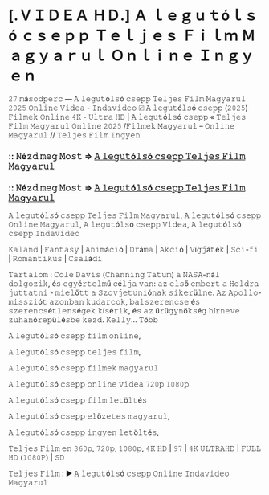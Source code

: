 # [.ＶＩＤＥＡ ＨＤ.] Ａ ｌｅｇｕｔóｌｓó ｃｓｅｐｐ Ｔｅｌｊｅｓ Ｆｉｌｍ Ｍａｇｙａｒｕｌ Ｏｎｌｉｎｅ Ｉｎｇｙｅｎ


𝟸𝟽 𝚖á𝚜𝚘𝚍𝚙𝚎𝚛𝚌 — 𝙰 𝚕𝚎𝚐𝚞𝚝ó𝚕𝚜ó 𝚌𝚜𝚎𝚙𝚙 𝚃𝚎𝚕𝚓𝚎𝚜 𝙵𝚒𝚕𝚖 𝙼𝚊𝚐𝚢𝚊𝚛𝚞𝚕 𝟸𝟶𝟸𝟻 𝙾𝚗𝚕𝚒𝚗𝚎 𝚅𝚒𝚍𝚎𝚊 - 𝙸𝚗𝚍𝚊𝚟𝚒𝚍𝚎𝚘 ☑ 𝙰 𝚕𝚎𝚐𝚞𝚝ó𝚕𝚜ó 𝚌𝚜𝚎𝚙𝚙 (𝟸𝟶𝟸𝟻) 𝙵𝚒𝚕𝚖𝚎𝚔 𝙾𝚗𝚕𝚒𝚗𝚎 𝟺𝙺 - 𝚄𝚕𝚝𝚛𝚊 𝙷𝙳 | 𝙰 𝚕𝚎𝚐𝚞𝚝ó𝚕𝚜ó 𝚌𝚜𝚎𝚙𝚙 « 𝚃𝚎𝚕𝚓𝚎𝚜 𝙵𝚒𝚕𝚖 𝙼𝚊𝚐𝚢𝚊𝚛𝚞𝚕 𝙾𝚗𝚕𝚒𝚗𝚎 𝟸𝟶𝟸𝟻 /𝙵𝚒𝚕𝚖𝚎𝚔 𝙼𝚊𝚐𝚢𝚊𝚛𝚞𝚕 – 𝙾𝚗𝚕𝚒𝚗𝚎 𝙼𝚊𝚐𝚢𝚊𝚛𝚞𝚕 // 𝚃𝚎𝚕𝚓𝚎𝚜 𝙵𝚒𝚕𝚖 𝙸𝚗𝚐𝚢𝚎𝚗

### :: 𝙽é𝚣𝚍 𝚖𝚎𝚐 𝙼𝚘𝚜𝚝 => [𝙰 𝚕𝚎𝚐𝚞𝚝ó𝚕𝚜ó 𝚌𝚜𝚎𝚙𝚙 𝚃𝚎𝚕𝚓𝚎𝚜 𝙵𝚒𝚕𝚖 𝙼𝚊𝚐𝚢𝚊𝚛𝚞𝚕](https://t.co/NL65qISlHY)

### :: 𝙽é𝚣𝚍 𝚖𝚎𝚐 𝙼𝚘𝚜𝚝 => [𝙰 𝚕𝚎𝚐𝚞𝚝ó𝚕𝚜ó 𝚌𝚜𝚎𝚙𝚙 𝚃𝚎𝚕𝚓𝚎𝚜 𝙵𝚒𝚕𝚖 𝙼𝚊𝚐𝚢𝚊𝚛𝚞𝚕](https://t.co/NL65qISlHY)


𝙰 𝚕𝚎𝚐𝚞𝚝ó𝚕𝚜ó 𝚌𝚜𝚎𝚙𝚙 𝚃𝚎𝚕𝚓𝚎𝚜 𝙵𝚒𝚕𝚖 𝙼𝚊𝚐𝚢𝚊𝚛𝚞𝚕, 𝙰 𝚕𝚎𝚐𝚞𝚝ó𝚕𝚜ó 𝚌𝚜𝚎𝚙𝚙 𝙾𝚗𝚕𝚒𝚗𝚎 𝙼𝚊𝚐𝚢𝚊𝚛𝚞𝚕, 𝙰 𝚕𝚎𝚐𝚞𝚝ó𝚕𝚜ó 𝚌𝚜𝚎𝚙𝚙 𝚅𝚒𝚍𝚎𝚊, 𝙰 𝚕𝚎𝚐𝚞𝚝ó𝚕𝚜ó 𝚌𝚜𝚎𝚙𝚙 𝙸𝚗𝚍𝚊𝚟𝚒𝚍𝚎𝚘

𝙺𝚊𝚕𝚊𝚗𝚍 | 𝙵𝚊𝚗𝚝𝚊𝚜𝚢 | 𝙰𝚗𝚒𝚖á𝚌𝚒ó | 𝙳𝚛á𝚖𝚊 | 𝙰𝚔𝚌𝚒ó | 𝚅í𝚐𝚓á𝚝é𝚔 | 𝚂𝚌𝚒-𝚏𝚒 | 𝚁𝚘𝚖𝚊𝚗𝚝𝚒𝚔𝚞𝚜 | 𝙲𝚜𝚊𝚕á𝚍𝚒

𝚃𝚊𝚛𝚝𝚊𝚕𝚘𝚖 : 𝙲𝚘𝚕𝚎 𝙳𝚊𝚟𝚒𝚜 (𝙲𝚑𝚊𝚗𝚗𝚒𝚗𝚐 𝚃𝚊𝚝𝚞𝚖) 𝚊 𝙽𝙰𝚂𝙰-𝚗á𝚕 𝚍𝚘𝚕𝚐𝚘𝚣𝚒𝚔, é𝚜 𝚎𝚐𝚢é𝚛𝚝𝚎𝚕𝚖ű 𝚌é𝚕𝚓𝚊 𝚟𝚊𝚗: 𝚊𝚣 𝚎𝚕𝚜ő 𝚎𝚖𝚋𝚎𝚛𝚝 𝚊 𝙷𝚘𝚕𝚍𝚛𝚊 𝚓𝚞𝚝𝚝𝚊𝚝𝚗𝚒 - 𝚖𝚒𝚎𝚕ő𝚝𝚝 𝚊 𝚂𝚣𝚘𝚟𝚓𝚎𝚝𝚞𝚗𝚒ó𝚗𝚊𝚔 𝚜𝚒𝚔𝚎𝚛ü𝚕𝚗𝚎. 𝙰𝚣 𝙰𝚙𝚘𝚕𝚕𝚘-𝚖𝚒𝚜𝚜𝚣𝚒ó𝚝 𝚊𝚣𝚘𝚗𝚋𝚊𝚗 𝚔𝚞𝚍𝚊𝚛𝚌𝚘𝚔, 𝚋𝚊𝚕𝚜𝚣𝚎𝚛𝚎𝚗𝚌𝚜𝚎 é𝚜 𝚜𝚣𝚎𝚛𝚎𝚗𝚌𝚜é𝚝𝚕𝚎𝚗𝚜é𝚐𝚎𝚔 𝚔í𝚜é𝚛𝚒𝚔, é𝚜 𝚊𝚣 ű𝚛ü𝚐𝚢𝚗ö𝚔𝚜é𝚐 𝚑í𝚛𝚗𝚎𝚟𝚎 𝚣𝚞𝚑𝚊𝚗ó𝚛𝚎𝚙ü𝚕é𝚜𝚋𝚎 𝚔𝚎𝚣𝚍. 𝙺𝚎𝚕𝚕𝚢… 𝚃ö𝚋𝚋

𝙰 𝚕𝚎𝚐𝚞𝚝ó𝚕𝚜ó 𝚌𝚜𝚎𝚙𝚙 𝚏𝚒𝚕𝚖 𝚘𝚗𝚕𝚒𝚗𝚎,

𝙰 𝚕𝚎𝚐𝚞𝚝ó𝚕𝚜ó 𝚌𝚜𝚎𝚙𝚙 𝚝𝚎𝚕𝚓𝚎𝚜 𝚏𝚒𝚕𝚖,

𝙰 𝚕𝚎𝚐𝚞𝚝ó𝚕𝚜ó 𝚌𝚜𝚎𝚙𝚙 𝚏𝚒𝚕𝚖𝚎𝚔 𝚖𝚊𝚐𝚢𝚊𝚛𝚞𝚕

𝙰 𝚕𝚎𝚐𝚞𝚝ó𝚕𝚜ó 𝚌𝚜𝚎𝚙𝚙 𝚘𝚗𝚕𝚒𝚗𝚎 𝚟𝚒𝚍𝚎𝚊 𝟽𝟸𝟶𝚙 𝟷𝟶𝟾𝟶𝚙

𝙰 𝚕𝚎𝚐𝚞𝚝ó𝚕𝚜ó 𝚌𝚜𝚎𝚙𝚙 𝚏𝚒𝚕𝚖 𝚕𝚎𝚝ö𝚕𝚝é𝚜

𝙰 𝚕𝚎𝚐𝚞𝚝ó𝚕𝚜ó 𝚌𝚜𝚎𝚙𝚙 𝚎𝚕ő𝚣𝚎𝚝𝚎𝚜 𝚖𝚊𝚐𝚢𝚊𝚛𝚞𝚕,

𝙰 𝚕𝚎𝚐𝚞𝚝ó𝚕𝚜ó 𝚌𝚜𝚎𝚙𝚙 𝚒𝚗𝚐𝚢𝚎𝚗 𝚕𝚎𝚝ö𝚕𝚝é𝚜,

𝚃𝚎𝚕𝚓𝚎𝚜 𝙵𝚒𝚕𝚖 𝚎𝚗 𝟹𝟼𝟶𝚙, 𝟽𝟸𝟶𝚙, 𝟷𝟶𝟾𝟶𝚙, 𝟺𝙺 𝙷𝙳 | 𝟿𝟽 | 𝟺𝙺 𝚄𝙻𝚃𝚁𝙰𝙷𝙳 | 𝙵𝚄𝙻𝙻 𝙷𝙳 (𝟷𝟶𝟾𝟶𝙿) | 𝚂𝙳

𝚃𝚎𝚕𝚓𝚎𝚜 𝙵𝚒𝚕𝚖 : ▶️ 𝙰 𝚕𝚎𝚐𝚞𝚝ó𝚕𝚜ó 𝚌𝚜𝚎𝚙𝚙 𝙾𝚗𝚕𝚒𝚗𝚎 𝙸𝚗𝚍𝚊𝚟𝚒𝚍𝚎𝚘 𝙼𝚊𝚐𝚢𝚊𝚛𝚞𝚕

